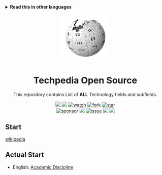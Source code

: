 <!-- REPO DOCS IN OTHER LANGUAGES -->
<details>
    <summary>
        <strong>Read this in other languages</strong>
    </summary>
    <kbd>
        <a href="docs/README-AR.md">
            <img alt="عربي" title="عربي" src="https://cdn.staticaly.com/gh/hjnilsson/country-flags/master/svg/sa.svg" width="30">
        </a>
    </kbd>
    <kbd>
        <a href="README.md">
            <img alt="English" title="English" src="https://cdn.staticaly.com/gh/hjnilsson/country-flags/master/svg/gb.svg" width="30">
        </a>
    </kbd>
</details>

<!-- REPO LOGO -->
<p align="center">
    <img src="docs/images/logo.svg" width="30%" alt="logo">
</p>

<!-- REPO TITLE -->
<h1 align="center">
    Techpedia Open Source
</h1>

<!-- REPO DESCRIPTION -->
<p align="center">
    This repository contains List of <strong>ALL</strong> Technology fields and subfields.
</p>

<!-- REPO ASSETS -->
<p align="center">
    <a href="https://github.com/Yokozuna59/techpedia/releases/latest"><img src="https://img.shields.io/github/v/release/Yokozuna59/techpedia.svg?style=social"></a>
    <a href="https://github.com/Yokozuna59/techpedia/releases"><img src="https://img.shields.io/github/downloads/Yokozuna59/techpedia/total.svg?style=social"></a>
    <a href="https://github.com/Yokozuna59/techpedia/watchers/"><img src="https://img.shields.io/github/watchers/Yokozuna59/techpedia.svg?style=social" alt="watch"></a>
    <a href="https://github.com/Yokozuna59/techpedia/network/members"><img src="https://img.shields.io/github/forks/Yokozuna59/techpedia.svg?style=social" alt="fork"></a>
    <a href="https://github.com/Yokozuna59/techpedia/stargazers/"><img src="https://img.shields.io/github/stars/Yokozuna59/techpedia.svg?style=social" alt="star"></a>
    <br>
    <a href="https://github.com/sponsors/techpedia"><img src="https://img.shields.io/github/sponsors/techpedia?style=social&logo=github" alt="sponsor"></a>
    <a href="https://github.com/Yokozuna59/techpedia/graphs/contributors"><img src="https://img.shields.io/github/contributors-anon/Yokozuna59/techpedia?style=social&logo=github"></a>
    <a href="https://github.com/Yokozuna59/techpedia/issues/"><img src="https://img.shields.io/github/issues/Yokozuna59/techpedia?style=social&logo=github" alt="issue"></a>
    <a href="https://github.com/Yokozuna59/techpedia/pulls"><img src="https://img.shields.io/github/issues-pr/Yokozuna59/techpedia?style=social&logo=github"></a>
    <a href="https://opensource.org/licenses/GPL-3.0"><img src="https://img.shields.io/github/license/Yokozuna59/techpedia.svg?style=social"></a>
</p>

## Start

[wikipedia](wikipedia/)

## Actual Start

- English: [Academic Discipline](wikipedia/languages/english/contents/articels/main%20topic%20classifications/main%20topic%20articles/academic%20discipline.md)
